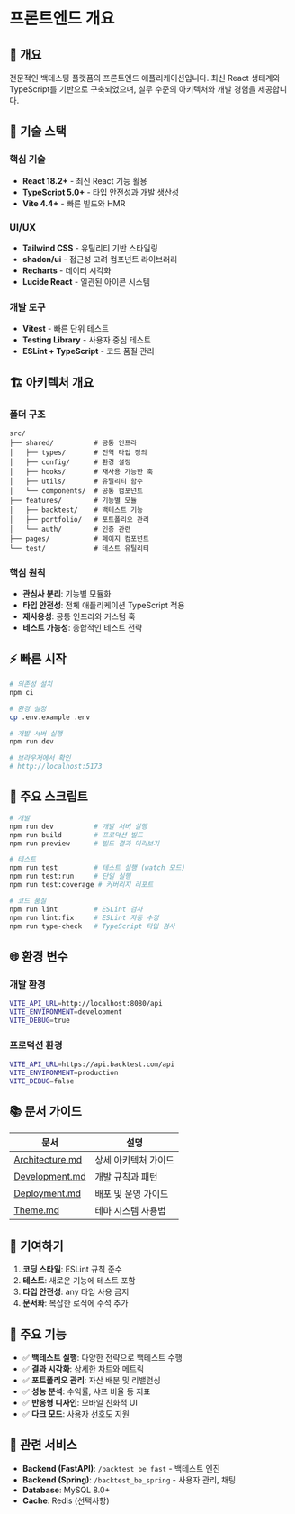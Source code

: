# 프론트엔드 개요

## 📱 개요

전문적인 백테스팅 플랫폼의 프론트엔드 애플리케이션입니다. 최신 React 생태계와 TypeScript를 기반으로 구축되었으며, 실무 수준의 아키텍처와 개발 경험을 제공합니다.

## 🚀 기술 스택

### 핵심 기술
- **React 18.2+** - 최신 React 기능 활용
- **TypeScript 5.0+** - 타입 안전성과 개발 생산성
- **Vite 4.4+** - 빠른 빌드와 HMR

### UI/UX
- **Tailwind CSS** - 유틸리티 기반 스타일링
- **shadcn/ui** - 접근성 고려 컴포넌트 라이브러리
- **Recharts** - 데이터 시각화
- **Lucide React** - 일관된 아이콘 시스템

### 개발 도구
- **Vitest** - 빠른 단위 테스트
- **Testing Library** - 사용자 중심 테스트
- **ESLint + TypeScript** - 코드 품질 관리

## 🏗️ 아키텍처 개요

### 폴더 구조
```
src/
├── shared/          # 공통 인프라
│   ├── types/       # 전역 타입 정의
│   ├── config/      # 환경 설정
│   ├── hooks/       # 재사용 가능한 훅
│   ├── utils/       # 유틸리티 함수
│   └── components/  # 공통 컴포넌트
├── features/        # 기능별 모듈
│   ├── backtest/    # 백테스트 기능
│   ├── portfolio/   # 포트폴리오 관리
│   └── auth/        # 인증 관련
├── pages/           # 페이지 컴포넌트
└── test/            # 테스트 유틸리티
```

### 핵심 원칙
- **관심사 분리**: 기능별 모듈화
- **타입 안전성**: 전체 애플리케이션 TypeScript 적용
- **재사용성**: 공통 인프라와 커스텀 훅
- **테스트 가능성**: 종합적인 테스트 전략

## ⚡ 빠른 시작

```bash
# 의존성 설치
npm ci

# 환경 설정
cp .env.example .env

# 개발 서버 실행
npm run dev

# 브라우저에서 확인
# http://localhost:5173
```

## 🔧 주요 스크립트

```bash
# 개발
npm run dev          # 개발 서버 실행
npm run build        # 프로덕션 빌드
npm run preview      # 빌드 결과 미리보기

# 테스트
npm run test         # 테스트 실행 (watch 모드)
npm run test:run     # 단일 실행
npm run test:coverage # 커버리지 리포트

# 코드 품질
npm run lint         # ESLint 검사
npm run lint:fix     # ESLint 자동 수정
npm run type-check   # TypeScript 타입 검사
```

## 🌐 환경 변수

### 개발 환경
```bash
VITE_API_URL=http://localhost:8080/api
VITE_ENVIRONMENT=development
VITE_DEBUG=true
```

### 프로덕션 환경
```bash
VITE_API_URL=https://api.backtest.com/api
VITE_ENVIRONMENT=production
VITE_DEBUG=false
```

## 📚 문서 가이드

| 문서 | 설명 |
|------|------|
| [Architecture.md](./Architecture.md) | 상세 아키텍처 가이드 |
| [Development.md](./Development.md) | 개발 규칙과 패턴 |
| [Deployment.md](./Deployment.md) | 배포 및 운영 가이드 |
| [Theme.md](./03-Theme.md) | 테마 시스템 사용법 |

## 🤝 기여하기

1. **코딩 스타일**: ESLint 규칙 준수
2. **테스트**: 새로운 기능에 테스트 포함
3. **타입 안전성**: any 타입 사용 금지
4. **문서화**: 복잡한 로직에 주석 추가

## 📝 주요 기능

- ✅ **백테스트 실행**: 다양한 전략으로 백테스트 수행
- ✅ **결과 시각화**: 상세한 차트와 메트릭
- ✅ **포트폴리오 관리**: 자산 배분 및 리밸런싱
- ✅ **성능 분석**: 수익률, 샤프 비율 등 지표
- ✅ **반응형 디자인**: 모바일 친화적 UI
- ✅ **다크 모드**: 사용자 선호도 지원

## 🔗 관련 서비스

- **Backend (FastAPI)**: `/backtest_be_fast` - 백테스트 엔진
- **Backend (Spring)**: `/backtest_be_spring` - 사용자 관리, 채팅
- **Database**: MySQL 8.0+
- **Cache**: Redis (선택사항)